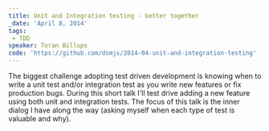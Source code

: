 ```yaml
---
title: Unit and Integration testing - better together
_date: 'April 8, 2014'
tags:
 - TDD
speaker: Toran Billups
code: 'https://github.com/dsmjs/2014-04-unit-and-integration-testing'
---
```


The biggest challenge adopting test driven development is knowing when to write
a unit test and/or integration test as you write new features or fix production
bugs. During this short talk I'll test drive adding a new feature using both
unit and integration tests. The focus of this talk is the inner dialog I have
along the way (asking myself when each type of test is valuable and why).
